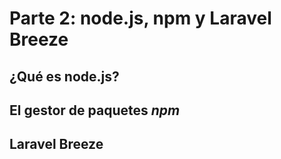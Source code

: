 # Parte 2: node.js, npm y Laravel Breeze

## ¿Qué es node.js?

## El gestor de paquetes _npm_

## Laravel Breeze
